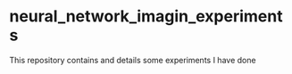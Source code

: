 # neural_network_imagin_experiments
This repository contains and details some experiments I have done 

